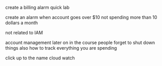 create a billing alarm quick lab

create an alarm when account goes over $10
not spending more than 10 dollars a month

not related to IAM

account management later on in the course
people forget to shut down things 
also how to track everything you are spending

click up to the name
cloud watch



